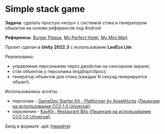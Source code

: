 # Simple stack game
**Задача**: сделать простую «игру» с системой стэка и генератором объектов на основе референсов под Android

**Референсы**: [Burger Please](https://play.google.com/store/apps/details?id=io.supercent.burgeridle), [My Perfect Hotel](https://play.google.com/store/apps/details?id=com.master.hotelmaster), [My Mini Mart](https://play.google.com/store/apps/details?id=com.KisekiGames.smart&hl=ru&gl=US)

Проект сделан в **Unity 2022.3** с использование **LeoEcs Lite**

Реализовано:
- управление персонажем через джойстик на сенсорном экране;
- стэк объектов у персонажа (подбор/сброс);
- генератор объектов для стэка (каждые N секунд генерируется объект).

Использовались ассеты:
- персонаж - [GameDev Starter Kit - Platformer by AssetHunts](https://assethunts.itch.io/platformer) ([Лицензия на использование CC0 1.0 Universal](https://creativecommons.org/publicdomain/zero/1.0/));
- окружение - [KayKit : Restaurant Bits
  ](https://kaylousberg.itch.io/restaurant-bits) ([Лицензия на использование CC0 1.0 Universal](https://github.com/KayKit-Game-Assets/KayKit-Restaurant-Bits-1.0/blob/main/LICENSE.txt)).

Билд в формате .apk ([перейти](https://drive.google.com/file/d/17P0V1piFfcqFldzhfru521KUSN5rWwYO/view?usp=drive_link))


